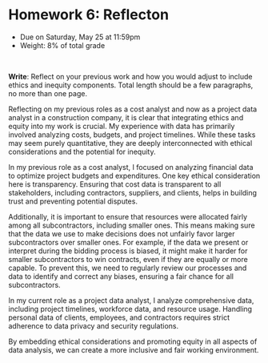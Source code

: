 # Homework 6: Reflecton

- Due on Saturday, May 25 at 11:59pm
- Weight: 8% of total grade

<br>

**Write**: Reflect on your previous work and how you would adjust to include ethics and inequity components. Total length should be a few paragraphs, no more than one page.

Reflecting on my previous roles as a cost analyst and now as a project data analyst in a construction company, it is clear that integrating ethics and equity into my work is crucial. My experience with data has primarily involved analyzing costs, budgets, and project timelines. While these tasks may seem purely quantitative, they are deeply interconnected with ethical considerations and the potential for inequity.

In my previous role as a cost analyst, I focused on analyzing financial data to optimize project budgets and expenditures. One key ethical consideration here is transparency. Ensuring that cost data is transparent to all stakeholders, including contractors, suppliers, and clients, helps in building trust and preventing potential disputes.

Additionally, it is important to ensure that resources were allocated fairly among all subcontractors, including smaller ones. This means making sure that the data we use to make decisions does not unfairly favor larger subcontractors over smaller ones. For example, if the data we present or interpret during the bidding process is biased, it might make it harder for smaller subcontractors to win contracts, even if they are equally or more capable. To prevent this, we need to regularly review our processes and data to identify and correct any biases, ensuring a fair chance for all subcontractors.

In my current role as a project data analyst, I analyze comprehensive data, including project timelines, workforce data, and resource usage. Handling personal data of clients, employees, and contractors requires strict adherence to data privacy and security regulations.

By embedding ethical considerations and promoting equity in all aspects of data analysis, we can create a more inclusive and fair working environment.
